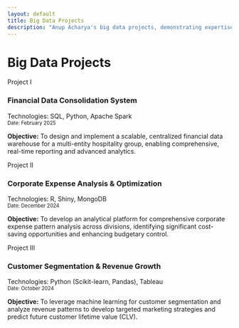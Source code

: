 ```yaml
---
layout: default
title: Big Data Projects
description: "Anup Acharya's big data projects, demonstrating expertise in technologies like Apache Spark, MongoDB, and building data pipelines for large-scale financial systems and analytics."
---
```


# Big Data Projects

<!-- The introductory paragraph for this section has been moved to index.md -->

<div class="project-container">

  <div class="project-box no-link"> 
    <span class="project-number">Project I</span>
    <div class="project-header">
      <!-- <img src="{{ '/assets/images/financial_data_icon.png' | relative_url }}" alt="Financial Data Icon"> OPTIONAL ICON -->
      <div class="project-header-text"> 
        <h3>Financial Data Consolidation System</h3>
        <div class="tools-used">Technologies: SQL, Python, Apache Spark</div>
        <div class="dataset-title" style="font-size:0.8em; color: var(--color-text-muted);">Date: February 2025</div>
      </div>
    </div>
    <p class="project-objective"><strong>Objective:</strong> To design and implement a scalable, centralized financial data warehouse for a multi-entity hospitality group, enabling comprehensive, real-time reporting and advanced analytics.</p>
    <!-- If this were a link: <span class="project-details-indicator">View System Details →</span> -->
  </div>


  <div class="project-box no-link">
    <span class="project-number">Project II</span>
     <div class="project-header">
        <!-- <img src="{{ '/assets/images/expense_analysis_icon.png' | relative_url }}" alt="Expense Analysis Icon"> OPTIONAL ICON -->
        <div class="project-header-text">
            <h3>Corporate Expense Analysis & Optimization</h3>
            <div class="tools-used">Technologies: R, Shiny, MongoDB</div>
            <div class="dataset-title" style="font-size:0.8em; color: var(--color-text-muted);">Date: December 2024</div>
        </div>
    </div>
    <p class="project-objective"><strong>Objective:</strong> To develop an analytical platform for comprehensive corporate expense pattern analysis across divisions, identifying significant cost-saving opportunities and enhancing budgetary control.</p>
    <!-- If this were a link: <span class="project-details-indicator">Explore Platform Insights →</span> -->
  </div>

  <div class="project-box no-link">
    <span class="project-number">Project III</span>
    <div class="project-header">
        <!-- <img src="{{ '/assets/images/customer_segmentation_icon.png' | relative_url }}" alt="Customer Segmentation Icon"> OPTIONAL ICON -->
        <div class="project-header-text">
            <h3>Customer Segmentation & Revenue Growth</h3>
            <div class="tools-used">Technologies: Python (Scikit-learn, Pandas), Tableau</div>
            <div class="dataset-title" style="font-size:0.8em; color: var(--color-text-muted);">Date: October 2024</div>
        </div>
    </div>
    <p class="project-objective"><strong>Objective:</strong> To leverage machine learning for customer segmentation and analyze revenue patterns to develop targeted marketing strategies and predict future customer lifetime value (CLV).</p>
    <!-- If this were a link: <span class="project-details-indicator">See Segmentation Strategy →</span> -->
  </div>

</div>